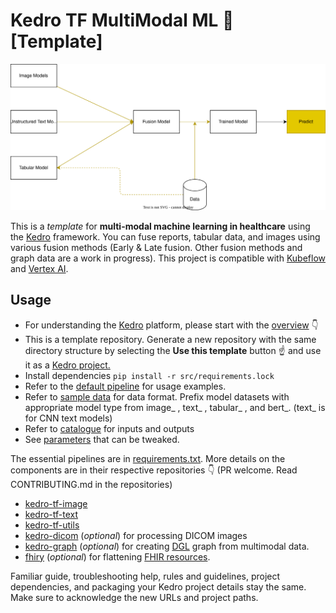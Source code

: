 
# Kedro TF MultiModal ML :hammer: [Template]

[![kedro-MultiModal-ML](https://github.com/tensilick/kedro-MultiModal-ML/blob/develop/notes/multimodal.drawio.svg)](https://github.com/tensilick/kedro-MultiModal-ML/blob/develop/notes/multimodal.drawio.svg)

This is a *template* for **multi-modal machine learning in healthcare** using the [Kedro](https://kedro.org/) framework. You can fuse reports, tabular data, and images using various fusion methods (Early & Late fusion. Other fusion methods and graph data are a work in progress). This project is compatible with [Kubeflow](https://www.kubeflow.org) and [Vertex AI](https://cloud.google.com/vertex-ai).

## Usage
* For understanding the [Kedro](https://kedro.org/) platform, please start with the [overview](#overview) :point_down:
* This is a template repository. Generate a new repository with the same directory structure by selecting the **Use this template** button :point_up: and use it as a [Kedro project.](https://kedro.readthedocs.io/en/stable/get_started/new_project.html)
* Install dependencies `pip install -r src/requirements.lock`
* Refer to the [default pipeline](src/kedro_MultiModal_ML/pipelines/train/pipeline.py) for usage examples.
* Refer to [sample data](/data/01_raw/) for data format. Prefix model datasets with appropriate model type from image_ , text_ , tabular_ , and bert_. (text_ is for CNN text models)
* Refer to [catalogue](conf/base/catalog.yml) for inputs and outputs
* See [parameters](conf/base/parameters/train.yml) that can be tweaked.

The essential pipelines are in [requirements.txt](src/requirements.txt). More details on the components are in their respective repositories :point_down: (PR welcome. Read CONTRIBUTING.md in the repositories)

* [kedro-tf-image](https://github.com/tensilick/kedro-tf-image)
* [kedro-tf-text](https://github.com/tensilick/kedro-tf-text)
* [kedro-tf-utils](https://github.com/tensilick/kedro-tf-utils)
* [kedro-dicom](https://github.com/tensilick/kedro-dicom) (*optional*) for processing DICOM images
* [kedro-graph](https://github.com/tensilick/kedro-graph) (*optional*) for creating [DGL](https://www.dgl.ai/) graph from multimodal data.
* [fhiry](https://github.com/tensilick/fhiry) (*optional*) for flattening [FHIR resources](https://www.hl7.org/fhir/overview.html).

Familiar guide, troubleshooting help, rules and guidelines, project dependencies, and packaging your Kedro project details stay the same. Make sure to acknowledge the new URLs and project paths.